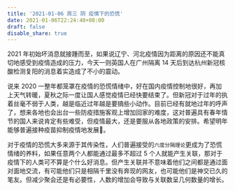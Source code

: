 ```yaml
---
title: '2021-01-06 周三 阴 疫情下的恐慌'
date: 2021-01-06T22:24:40+08:00
draft: false
disable_share: true
---
```


2021 年初始坏消息就接踵而至，如果说辽宁、河北疫情因为距离的原因还不能真切地感受到疫情造成的压力，今天一则英国人在广州隔离 14 天后到达杭州新冠核酸检测复阳的消息着实造成了不小的震动。

<!--more-->

说来 2020 一整年都笼罩在疫情的恐慌情绪中，好在国内疫情控制地很好，再加上天气转暖，夏秋之际一度让国人感觉疫情已经快要结束了。但新冠对于过年的执着丝毫不弱于人类，越是临近过年越是要搞些小动作。目前已经有就地过年的呼声了，想来各地也会出台一些防疫措施客观上增加回家的难度，这对普遍具有春年情节的国人来说肯定有些难受，但疫情最大，还是要服从各地政策的安排。希望明年能够普遍接种疫苗抑制疫情地发展:pray:。

对于疫情的恐慌大多来源于其传染性，人们普遍接受的`六度分隔理论`更成为了恐慌情绪的养料，如果任意两个人都能通过最多不超过 5 个人就能产生关联，那对于疫情下的人类可不算是个什么好消息。但产生关联并不意味着他们之间都是通过面对面地交流，有可能他们只是相隔千里没有奔现的网友，也可能他们是神交已久的笔友。但减少聚会还是有必要性，人数的增加会导致与关联数呈几何数量的增长。
